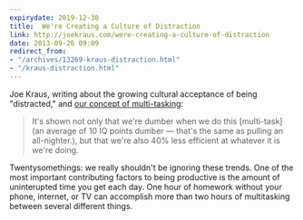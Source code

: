 ```yaml
---
expirydate: 2019-12-30
title:  We're Creating a Culture of Distraction
link: http://joekraus.com/were-creating-a-culture-of-distraction
date: 2013-09-26 09:09
redirect_from:
- "/archives/13269-kraus-distraction.html"
- "/kraus-distraction.html"
---
```



Joe Kraus, writing about the growing cultural acceptance of being "distracted," and [our concept of multi-tasking](http://joekraus.com/were-creating-a-culture-of-distraction):

> It's shown not only that we're dumber when we do this [multi-task] (an average of 10 IQ points dumber &mdash; that's the same as pulling an all-nighter.), but that we're also 40% less efficient at whatever it is we're doing.

Twentysomethings: we really shouldn't be ignoring these trends. One of the most important contributing factors to being productive is the amount of uninterupted time you get each day. One hour of homework without your phone, internet, or TV can accomplish more than two hours of multitasking between several different things.

